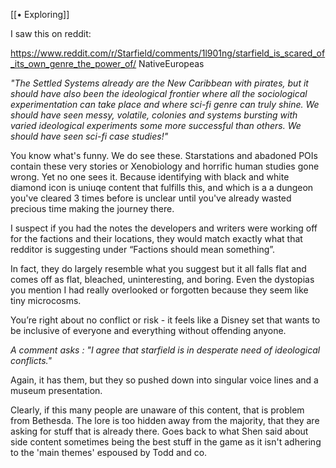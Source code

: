 [[• Exploring]]

I saw this on reddit:

https://www.reddit.com/r/Starfield/comments/1l901ng/starfield_is_scared_of_its_own_genre_the_power_of/
NativeEuropeas

*"The Settled Systems already are the New Caribbean with pirates, but it should have also been the ideological frontier where all the sociological experimentation can take place and where sci-fi genre can truly shine. We should have seen messy, volatile, colonies and systems bursting with varied ideological experiments some more successful than others. We should have seen sci-fi case studies!"*

You know what's funny. We do see these. Starstations and abadoned POIs contain these very stories or Xenobiology and horrific human studies gone wrong. Yet no one sees it. Because identifying with black and white diamond icon is uniuqe content that fulfills this, and which is a a dungeon you've cleared 3 times before is unclear until you've already wasted precious time making the journey there. 

I suspect if you had the notes the developers and writers were working off for the factions and their locations, they would match exactly what that redditor is  suggesting under “Factions should mean something”.

In fact, they do largely resemble what you suggest but it all falls flat and comes off as flat, bleached, uninteresting, and boring.
Even the dystopias you mention I had really overlooked or forgotten because they seem like tiny microcosms.

You’re right about no conflict or risk - it feels like a Disney set that wants to be inclusive of everyone and everything without offending anyone.

*A comment asks : "I agree that starfield is in desperate need of ideological conflicts."*

Again, it has them, but they so pushed down into singular voice lines and a museum presentation. 

Clearly, if this many people are unaware of this content, that is problem from Bethesda. The lore is too hidden away from the majority, that they are asking for stuff that is already there.
	Goes back to what Shen said about side content sometimes being the best stuff in the game as it isn't adhering to the 'main themes' espoused by Todd and co.